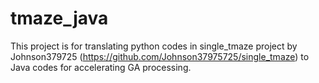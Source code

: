 # tmaze_java

This project is for translating python codes in single_tmaze project by Johnson379725 (https://github.com/Johnson37975725/single_tmaze) to Java codes for accelerating GA processing.
